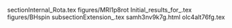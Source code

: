 sectionInternal_Rota.tex
figures/MRI1p8rot
Initial_results_for_.tex
figures/BHspin
subsectionExtension_.tex
samh3nv9k7g.html
olc4alt76fg.tex